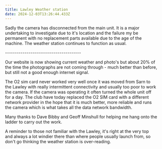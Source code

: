 ```yaml
---
title: Lawley Weather station
date: 2024-12-03T13:26:44.433Z
---
```

Sadly the camera has disconnected from the main unit.  It is a major undertaking to investigate due to it's location and the failure my be permanent with no replacement parts available due to the age of the machine.  The weather station continues to function as usual.

\---------------------------------------

Our website is now showing current weather and photo's but about 20% of the time the photographs are not coming through - much better than before, but still not a good enough internet signal.

The O2 sim card never worked very well once it was moved from Sarn to the Lawley with really intermittent connectivity and usually too poor to work the camera.  If  the camera was operating it often turned the whole unit off for a day.  The club have today replaced the O2 SIM card with a different network provider in the hope that it is much better, more reliable and runs the camera which is what takes all the data network bandwidth.

Many thanks to Dave Bibby and Geoff Minshull for helping me hang onto the ladder to carry out the work.

A reminder to those not familiar with the Lawley, it's right at the very top and always a lot windier there than where people usually launch from, so don't go thinking the weather station is over-reading.